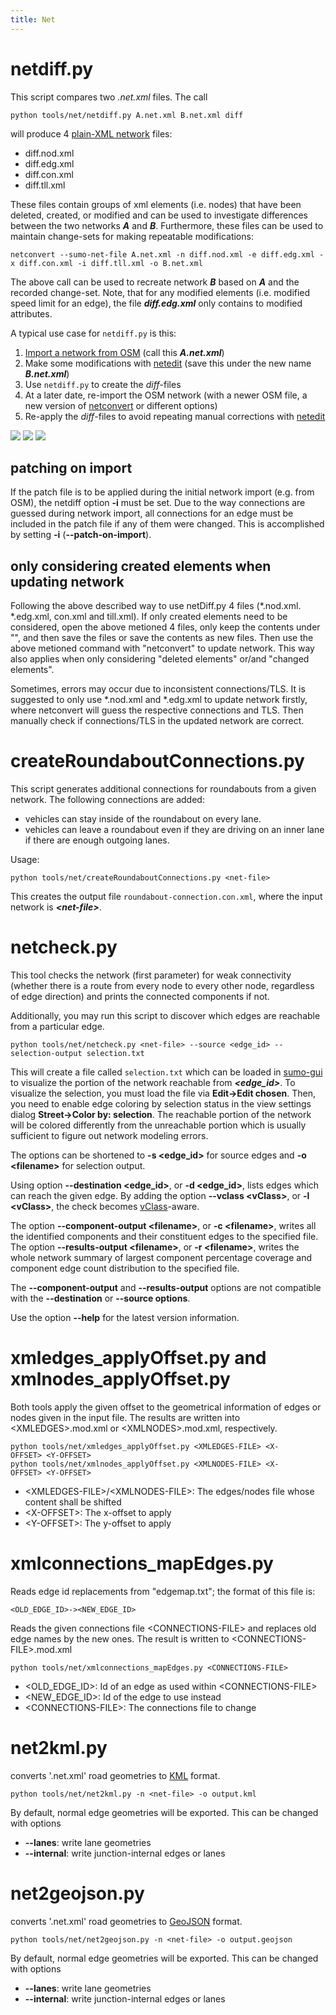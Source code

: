 ```yaml
---
title: Net
---
```


# netdiff.py

This script compares two *.net.xml* files. The call

```
python tools/net/netdiff.py A.net.xml B.net.xml diff
```

will produce 4 [plain-XML network](../Networks/PlainXML.md) files:

- diff.nod.xml
- diff.edg.xml
- diff.con.xml
- diff.tll.xml

These files contain groups of xml elements (i.e. nodes) that have been
deleted, created, or modified and can be used to investigate differences
between the two networks ***A*** and ***B***. Furthermore, these files can be used to
maintain change-sets for making repeatable modifications:

```
netconvert --sumo-net-file A.net.xml -n diff.nod.xml -e diff.edg.xml -x diff.con.xml -i diff.tll.xml -o B.net.xml
```

The above call can be used to recreate network ***B*** based on ***A*** and the
recorded change-set. Note, that for any modified elements (i.e. modified
speed limit for an edge), the file ***diff.edg.xml*** only contains to
modified attributes.

A typical use case for ```netdiff.py``` is this:

1.  [Import a network from
    OSM](../Networks/Import/OpenStreetMap.md) (call this
    ***A.net.xml***)
2.  Make some modifications with [netedit](../Netedit/index.md) (save
    this under the new name ***B.net.xml***)
3.  Use ```netdiff.py``` to create the *diff*-files
4.  At a later date, re-import the OSM network (with a newer OSM file, a
    new version of [netconvert](../netconvert.md) or different
    options)
5.  Re-apply the *diff*-files to avoid repeating manual corrections with
    [netedit](../Netedit/index.md)

![](../images/mergeA.png)
![](../images/mergeB.png)
![](../images/mergeAB.png)

## patching on import

If the patch file is to be applied during the initial network import
(e.g. from OSM), the netdiff option **-i** must be set. Due to the way
connections are guessed during network import, all connections for an
edge must be included in the patch file if any of them were changed. This
is accomplished by setting **-i** (**--patch-on-import**).

## only considering created elements when updating network

Following the above described way to use netDiff.py 4 files 
(*.nod.xml. *.edg.xml, con.xml and till.xml). If only created elements need
to be considered, open the above metioned 4 files, only keep the contents under 
"<!-- Created Elements -->", and then save the files or save the contents as
new files. Then use the above metioned command with "netconvert" to update network.
This way also applies when only considering "deleted elements" or/and "changed elements".

Sometimes, errors may occur due to inconsistent connections/TLS. It is suggested to
only use *.nod.xml and *.edg.xml to update network firstly, where netconvert will guess
the respective connections and TLS. Then manually check if connections/TLS in the updated
network are correct.

# createRoundaboutConnections.py

This script generates additional connections for roundabouts from a
given network. The following connections are added:

- vehicles can stay inside of the roundabout on every lane.
- vehicles can leave a roundabout even if they are driving on an inner
  lane if there are enough outgoing lanes.
  
Usage:

```
python tools/net/createRoundaboutConnections.py <net-file>
```

This creates the output file ```roundabout-connection.con.xml```, where the input network is ***<net-file\>***.


# netcheck.py

This tool checks the network (first parameter) for weak connectivity
(whether there is a route from every node to every other node,
regardless of edge direction) and prints the connected components if
not.

Additionally, you may run this script to discover which edges are
reachable from a particular edge.

```
python tools/net/netcheck.py <net-file> --source <edge_id> --selection-output selection.txt
```

This will create a file called ```selection.txt``` which can be loaded in
[sumo-gui](../sumo-gui.md) to visualize the portion of the network
reachable from ***<edge_id\>***. To visualize the selection, you must load the
file via **Edit-\>Edit chosen**. Then, you need to enable
edge coloring by selection status in the view settings dialog
**Street-\>Color by: selection**. The reachable portion of the network
will be colored differently from the unreachable portion which is
usually sufficient to figure out network modeling errors.

The options can be shortened to **-s <edge_id\>** for source edges and **-o <filename\>** for selection
output.

Using option **--destination <edge_id\>**, or **-d <edge_id\>**, lists edges which can reach the given edge. By
adding the option **--vclass <vClass\>**, or **-l <vClass\>**, the check becomes
[vClass](../Definition_of_Vehicles,_Vehicle_Types,_and_Routes.md#abstract_vehicle_class)-aware.

The option **--component-output <filename\>**, or **-c <filename\>**, writes all the identified components and their
constituent edges to the specified file. The option **--results-output <filename\>**, or **-r <filename\>**, writes the
whole network summary of largest component percentage coverage and
component edge count distribution to the specified file.

The **--component-output** and **--results-output** options are not compatible with the **--destination** or **--source options**.

Use the option **--help** for the latest version information.

# xmledges_applyOffset.py and xmlnodes_applyOffset.py

Both tools apply the given offset to the geometrical information of
edges or nodes given in the input file. The results are written into
<XMLEDGES\>.mod.xml or <XMLNODES\>.mod.xml, respectively.

```
python tools/net/xmledges_applyOffset.py <XMLEDGES-FILE> <X-OFFSET> <Y-OFFSET>
python tools/net/xmlnodes_applyOffset.py <XMLNODES-FILE> <X-OFFSET> <Y-OFFSET>
```

- <XMLEDGES-FILE\>/<XMLNODES-FILE\>: The edges/nodes file whose content shall be
  shifted
- <X-OFFSET\>: The x-offset to apply
- <Y-OFFSET\>: The y-offset to apply

# xmlconnections_mapEdges.py

Reads edge id replacements from "edgemap.txt"; the format of this file
is:

```
<OLD_EDGE_ID>-><NEW_EDGE_ID>
```

Reads the given connections file <CONNECTIONS-FILE\> and replaces old edge
names by the new ones. The result is written to <CONNECTIONS-FILE\>.mod.xml

```
python tools/net/xmlconnections_mapEdges.py <CONNECTIONS-FILE>
```

- <OLD_EDGE_ID\>: Id of an edge as used within <CONNECTIONS-FILE\>
- <NEW_EDGE_ID\>: Id of the edge to use instead
- <CONNECTIONS-FILE\>: The connections file to change

# net2kml.py

converts '.net.xml' road geometries to [KML](https://en.wikipedia.org/wiki/Keyhole_Markup_Language) format.

```
python tools/net/net2kml.py -n <net-file> -o output.kml
```

By default, normal edge geometries will be exported. This can be changed with options

- **--lanes**: write lane geometries
- **--internal**: write junction-internal edges or lanes

# net2geojson.py

converts '.net.xml' road geometries to [GeoJSON](https://en.wikipedia.org/wiki/GeoJSON) format.

```
python tools/net/net2geojson.py -n <net-file> -o output.geojson
```

By default, normal edge geometries will be exported. This can be changed with options

- **--lanes**: write lane geometries
- **--internal**: write junction-internal edges or lanes
